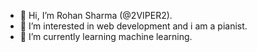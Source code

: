 - 👋 Hi, I’m Rohan Sharma (@2VIPER2).
- 👀 I’m interested in web development and i am a pianist.
- 🌱 I’m currently learning machine learning.

<!---
2VIPER2/2VIPER2 is a ✨ special ✨ repository because its `README.md` (this file) appears on your GitHub profile.
You can click the Preview link to take a look at your changes.
--->
